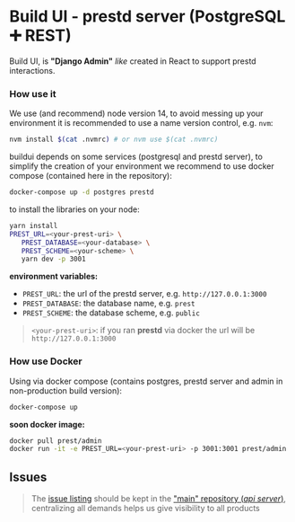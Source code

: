 # Build UI - prestd server (PostgreSQL ➕ REST)

Build UI, is **"Django Admin"** _like_ created in React to support prestd interactions.

### How use it

We use (and recommend) node version 14, to avoid messing up your environment it is recommended to use a name version control, e.g. `nvm`:

```sh
nvm install $(cat .nvmrc) # or nvm use $(cat .nvmrc)
```

buildui depends on some services (postgresql and prestd server), to simplify the creation of your environment we recommend to use docker compose (contained here in the repository):

```sh
docker-compose up -d postgres prestd
```

to install the libraries on your node:

```sh
yarn install
PREST_URL=<your-prest-uri> \
   PREST_DATABASE=<your-database> \
   PREST_SCHEME=<your-scheme> \
   yarn dev -p 3001
```

**environment variables:**
- `PREST_URL`: the url of the prestd server, e.g. `http://127.0.0.1:3000`
- `PREST_DATABASE`: the database name, e.g. `prest`
- `PREST_SCHEME`: the database scheme, e.g. `public`

> `<your-prest-uri>`: if you ran **prestd** via docker the url will be `http://127.0.0.1:3000`

### How use Docker

Using via docker compose (contains postgres, prestd server and admin in non-production build version):

```sh
docker-compose up
```

**soon docker image:**

```sh
docker pull prest/admin
docker run -it -e PREST_URL=<your-prest-uri> -p 3001:3001 prest/admin
```

## Issues

> The [issue listing](https://github.com/prest/prest/issues?q=is%3Aissue+is%3Aopen+label%3Aproduct%2Fadmin) should be kept in the ["main" repository (_api server_)](https://github.com/prest/prest), centralizing all demands helps us give visibility to all products
